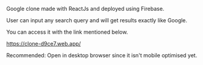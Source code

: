 Google clone made with ReactJs and deployed using Firebase.

User can input any search query and will get results exactly like Google.

You can access it with the link mentioned below.

https://clone-d9ce7.web.app/

Recommended: Open in desktop browser since it isn't mobile optimised yet.

